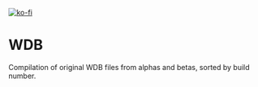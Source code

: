 [![ko-fi](https://www.ko-fi.com/img/githubbutton_sm.svg)](https://ko-fi.com/R6R21LO82)

# WDB
Compilation of original WDB files from alphas and betas, sorted by build number.

